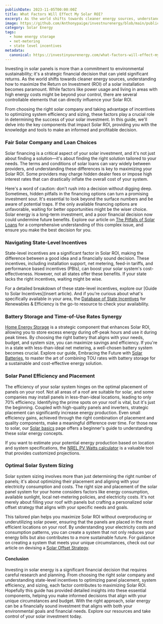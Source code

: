```yaml
---
publishDate: 2023-11-05T00:00:00Z
title: What Factors Will Effect My Solar ROI?
excerpt: As the world shifts towards cleaner energy sources, understanding how to maximize the Return on Investment (ROI) of a solar installation becomes paramount.
image: https://github.com/Anthonypaige/investnurenergy/blob/main/public/images/cover-art/SLR-5-cover-art.jpg?raw=true
category: Solar Energy
tags:
  - home energy storage
  - net-metering
  - state level incentives
metadata:
  canonical: https://investinyourenergy.com/what-factors-will-effect-my-solar-roi
---
```


Investing in solar panels is more than a commitment to environmental sustainability; it's a strategic financial decision that can yield significant returns. As the world shifts towards cleaner energy sources, understanding how to maximize the Return on Investment (ROI) of a solar installation becomes paramount. While factors like power usage and living in areas with high energy costs might be beyond your control, there are several controllable elements that can directly influence your Solar ROI. 

From choosing the right solar company and taking advantage of incentives to optimizing system efficiency and sizing, these factors play a crucial role in determining the success of your solar investment. In this guide, we'll delve into the key components that impact Solar ROI, providing you with the knowledge and tools to make an informed and profitable decision.

### **Fair Solar Company and Loan Choices**

Solar financing is a critical aspect of your solar investment, and it's not just about finding a solution—it's about finding the right solution tailored to your needs. The terms and conditions of solar loans can vary widely between providers, and understanding these differences is key to maximizing your Solar ROI. Some providers may charge hidden dealer fees or impose high interest rates that can drastically inflate the overall cost of your system.

Here's a word of caution: don't rush into a decision without digging deep. Sometimes, hidden pitfalls in the financing options can turn a promising investment sour. It's essential to look beyond the surface numbers and be aware of potential traps. If the only available financing options are unfavorable, waiting for better opportunities might be the wiser choice. Solar energy is a long-term investment, and a poor financial decision now could undermine future benefits. Explore our article on [The Pitfalls of Solar Loans](solar-loans-a-guide-to-avoiding-pitfalls-and-maximizing-benefits) for a comprehensive understanding of this complex issue, and ensure you make the best decision for you.

### **Navigating State-Level Incentives**

State-level incentives are a significant factor in Solar ROI, making the difference between a good idea and a financially sound decision. These incentives, including installation support, net metering, feed-in tariffs, and performance based incentives (PBIs), can boost your solar system's cost-effectiveness. However, not all states offer these benefits. If your state lacks the right incentives, waiting might be wise.

For a detailed breakdown of these state-level incentives, explore our [Guide to Solar Incentives](insert article). And if you're curious about what's specifically available in your area, the [Database of State Incentives](https://www.dsireusa.org/) for Renewables & Efficiency is the go-to resource to check your availability.

### **Battery Storage and Time-of-Use Rates Synergy**

[Home Energy Storage](/clean-energy/home-energy-storage) is a strategic component that enhances Solar ROI, allowing you to store excess energy during off-peak hours and use it during peak times. By choosing the right battery that aligns with your needs, budget, and system size, you can maximize savings and efficiency. If you're in a state with less-than-ideal net metering, a well-chosen battery system becomes crucial. Explore our guide, Embracing the Future with [Solar Batteries](solar-batteries-are-automating-energy-management), to master the art of combining TOU rates with battery storage for a sustainable and cost-effective energy solution.

### **Solar Panel Efficiency and Placement**

The efficiency of your solar system hinges on the optimal placement of panels on your roof. Not all areas of a roof are suitable for solar, and some companies may install panels in less-than-ideal locations, leading to only 70% efficiency. Identifying the prime spots on your roof is vital, but it's just the beginning. Coupled with high-quality panels and inverters, strategic placement can significantly increase energy production. Even small efficiency gains, achieved through the right combination of placement and quality components, make a meaningful difference over time. For those new to solar, our [Solar basics](/clean-energy/solr-energy-basics) page offers a beginner's guide to understanding these solar energy concepts.

If you want to estimate your potential energy production based on location and system specifications, the [NREL PV Watts calculator](https://pvwatts.nrel.gov/) is a valuable tool that provides customized projections.

### **Optimal Solar System Sizing**

Solar system sizing involves more than just determining the right number of panels; it's about optimizing their placement and aligning with your electricity consumption and costs. The right size and placement of the solar panel system for your home considers factors like energy consumption, available sunlight, local net-metering policies, and electricity costs. It's not merely about filling your roof with panels but crafting a personalized solar offset strategy that aligns with your specific needs and goals.

This tailored plan helps you maximize Solar ROI without overproducing or underutilizing solar power, ensuring that the panels are placed in the most efficient locations on your roof. By understanding your electricity costs and consumption patterns, you can create a system that not only reduces your energy bills but also contributes to a more sustainable future. For guidance on creating a system that meets your unique circumstances, check out our article on devising a [Solar Offset Strategy](/devising-your-solar-offset-strategy-a-monopoly-game-approach).

#### **Conclusion**

Investing in solar energy is a significant financial decision that requires careful research and planning. From choosing the right solar company and understanding state-level incentives to optimizing panel placement, system efficiency, and sizing, each factor contributes to maximizing Solar ROI. Hopefully this guide has provided detailed insights into these essential components, helping you make informed decisions that align with your unique circumstances and budget. With the right approach, solar energy can be a financially sound investment that aligns with both your environmental goals and financial needs. Explore our resources and take control of your solar investment today.
